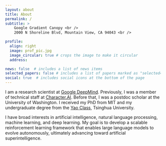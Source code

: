 ```yaml
---
layout: about
title: About
permalink: /
subtitle: >
    Google Gradient Canopy <br />
    2000 N Shoreline Blvd, Mountain View, CA 94043 <br />

profile:
  align: right
  image: prof_pic.jpg
  image_circular: true # crops the image to make it circular
  address:

news: false  # includes a list of news items
selected_papers: false # includes a list of papers marked as "selected={true}"
social: true  # includes social icons at the bottom of the page
---
```


I am a research scientist at [Google DeepMind](https://deepmind.google/).
Previously, I was a member of technical staff at [Character.AI](https://character.ai/).
Before that, I was a postdoc scholar at the University of Washington.
I received my PhD from MIT and my undergraduate degree from the [Yao Class](http://iiis.tsinghua.edu.cn/en/yaoclass/), Tsinghua University.

I have broad interests in artificial intelligence, natural language processing, machine learning, and deep learning.
My goal is to develop a scalable reinforcement learning framework that enables large language models to evolve autonomously, ultimately advancing toward artificial superintelligence.

<!-- Put your address / P.O. box / other info right below your picture. You can also disable any these elements by editing `profile` property of the YAML header of your `_pages/about.md`. Edit `_bibliography/papers.bib` and Jekyll will render your [publications page](/al-folio/publications/) automatically. -->
